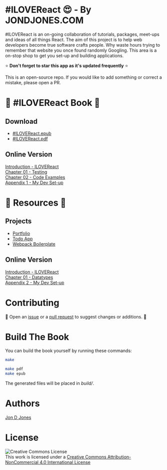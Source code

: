 # #ILOVEReact :heart_eyes: - By JONDJONES.COM 

\#ILOVEReact is an on-going collaboration of tutorials, packages, meet-ups and ideas of all things React.  The aim of this project is to help web developers become true software crafts people.  Why waste hours trying to remember that website you once found randomly Googling.  This area is a on-stop shop to get you set-up and building applications. 

:star: **Don't forget to star this app as it's updated frequently** :star:

This is an open-source repo.  If you would like to add something or correct a mistake, please open a PR.

# :rocket: #ILOVEReact Book :rocket:

## Download

-   [#ILOVEReact.epub](build/epub/book.epub)
-   [#ILOVEReact.pdf](build/pdf/book.pdf)

## Online Version 

[Introduction - ILOVEReact](./book/ILOVEJAVSCRIPT.md)  
[Chapter 01 - Testing](./react-101/testing.md)  
[Chapter 02 - Code Examples](./react-101/02-code-sample.md)  
[Appendix 1 - My Dev Set-up](./book/APPENDIX.md)  

# :rocket: Resources :rocket:

## Projects

-   [Portfolio](./react-apps/portfolio)
-   [Todo App](./react-apps/todo-app)
-   [Webpack Boilerplate](./webpack-boilerplate)

## Online Version 

[Introduction - ILOVEReact](./book/ILOVEJAVSCRIPT.md)  
[Chapter 01 - Datatypes](./book-101/RESOURCES.md)  
[Appendix 2 - My Dev Set-up](./book/APPENDIX.md)  

# Contributing

:construction: Open an [issue](https://github.com/jondjones/ILoveReact/issues) or a [pull request](https://github.com/jondjones/ILoveReact) to suggest changes or additions.  :construction: 

# Build The Book

You can build the book yourself by running these commands:

```sh
make
```

```sh
make pdf
make epub
```

The generated files will be placed in *build/*.

# Authors

[Jon D Jones](http://www.jondjones.com)

# License
![Creative Commons License](https://i.creativecommons.org/l/by-nc/4.0/88x31.png)   
This work is licensed under a [Creative Commons Attribution-NonCommercial 4.0 International License](http://creativecommons.org/licenses/by-nc/4.0/)
